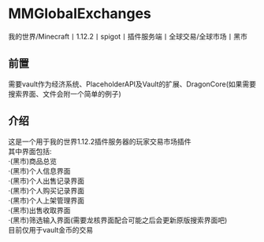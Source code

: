 # MMGlobalExchanges
我的世界/Minecraft丨1.12.2丨spigot丨插件服务端丨全球交易/全球市场丨黑市

## 前置
需要vault作为经济系统、PlaceholderAPI及Vault的扩展、DragonCore(如果需要搜索界面、文件会附一个简单的例子)

## 介绍
这是一个用于我的世界1.12.2插件服务器的玩家交易市场插件  
其中界面包括:  
  ·(黑市)商品总览  
  ·(黑市)个人信息界面  
  ·(黑市)个人出售记录界面  
  ·(黑市)个人购买记录界面  
  ·(黑市)个人上架管理界面  
  ·(黑市)出售收取界面  
  ·(黑市)筛选输入界面(需要龙核界面配合可能之后会更新原版搜索界面吧)  
目前仅用于vault金币的交易
